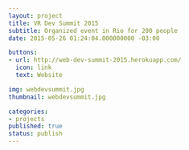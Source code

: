 ```yaml
---
layout: project
title: VR Dev Summit 2015
subtitle: Organized event in Rio for 200 people
date: 2015-05-26 01:24:04.000000000 -03:00

buttons:
- url: http://web-dev-summit-2015.herokuapp.com/
  icon: link
  text: Website

img: webdevsummit.jpg
thumbnail: webdevsummit.jpg

categories:
- projects
published: true
status: publish
---
```

